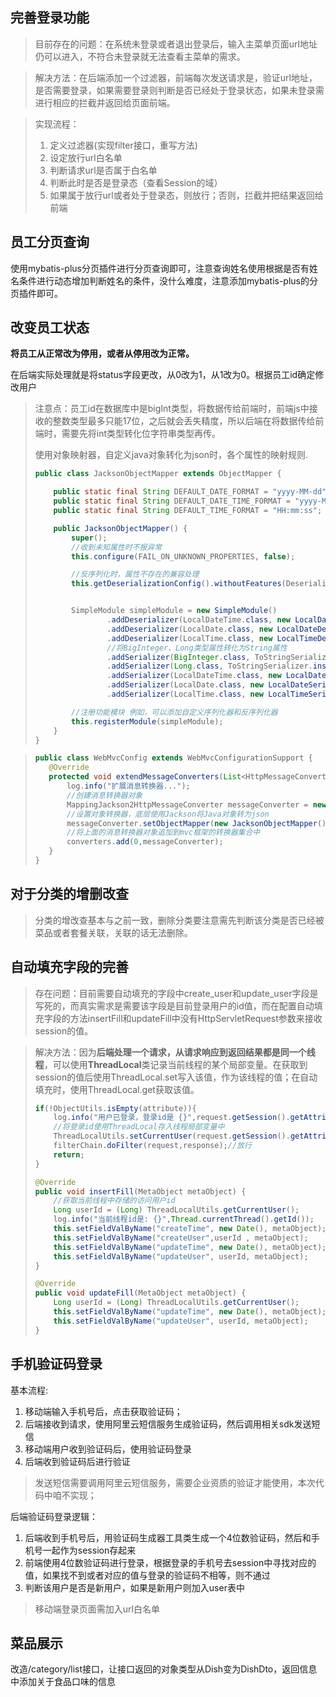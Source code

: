 ## 完善登录功能

>  目前存在的问题：在系统未登录或者退出登录后，输入主菜单页面url地址仍可以进入，不符合未登录就无法查看主菜单的需求。

> 解决方法：在后端添加一个过滤器，前端每次发送请求是，验证url地址，是否需要登录，如果需要登录则判断是否已经处于登录状态，如果未登录需进行相应的拦截并返回给页面前端。

> 实现流程：
>
> 1. 定义过滤器(实现filter接口，重写方法)
> 2. 设定放行url白名单
> 3. 判断请求url是否属于白名单
> 4. 判断此时是否是登录态（查看Session的域）
> 5. 如果属于放行url或者处于登录态，则放行；否则，拦截并把结果返回给前端

## 员工分页查询

使用mybatis-plus分页插件进行分页查询即可，注意查询姓名使用根据是否有姓名条件进行动态增加判断姓名的条件，没什么难度，注意添加mybatis-plus的分页插件即可。

## 改变员工状态

**将员工从正常改为停用，或者从停用改为正常。**

在后端实际处理就是将status字段更改，从0改为1，从1改为0。根据员工id确定修改用户

> 注意点：员工id在数据库中是bigInt类型，将数据传给前端时，前端js中接收的整数类型最多只能17位，之后就会丢失精度，所以后端在将数据传给前端时，需要先将int类型转化位字符串类型再传。
>
> 使用对象映射器，自定义java对象转化为json时，各个属性的映射规则.
>
> ```java
> public class JacksonObjectMapper extends ObjectMapper {
> 
>     public static final String DEFAULT_DATE_FORMAT = "yyyy-MM-dd";
>     public static final String DEFAULT_DATE_TIME_FORMAT = "yyyy-MM-dd HH:mm:ss";
>     public static final String DEFAULT_TIME_FORMAT = "HH:mm:ss";
> 
>     public JacksonObjectMapper() {
>         super();
>         //收到未知属性时不报异常
>         this.configure(FAIL_ON_UNKNOWN_PROPERTIES, false);
> 
>         //反序列化时，属性不存在的兼容处理
>         this.getDeserializationConfig().withoutFeatures(DeserializationFeature.FAIL_ON_UNKNOWN_PROPERTIES);
> 
> 
>         SimpleModule simpleModule = new SimpleModule()
>                 .addDeserializer(LocalDateTime.class, new LocalDateTimeDeserializer(DateTimeFormatter.ofPattern(DEFAULT_DATE_TIME_FORMAT)))
>                 .addDeserializer(LocalDate.class, new LocalDateDeserializer(DateTimeFormatter.ofPattern(DEFAULT_DATE_FORMAT)))
>                 .addDeserializer(LocalTime.class, new LocalTimeDeserializer(DateTimeFormatter.ofPattern(DEFAULT_TIME_FORMAT)))
>                 //将BigInteger、Long类型属性转化为String属性
>                 .addSerializer(BigInteger.class, ToStringSerializer.instance)
>                 .addSerializer(Long.class, ToStringSerializer.instance)
>                 .addSerializer(LocalDateTime.class, new LocalDateTimeSerializer(DateTimeFormatter.ofPattern(DEFAULT_DATE_TIME_FORMAT)))
>                 .addSerializer(LocalDate.class, new LocalDateSerializer(DateTimeFormatter.ofPattern(DEFAULT_DATE_FORMAT)))
>                 .addSerializer(LocalTime.class, new LocalTimeSerializer(DateTimeFormatter.ofPattern(DEFAULT_TIME_FORMAT)));
> 
>         //注册功能模块 例如，可以添加自定义序列化器和反序列化器
>         this.registerModule(simpleModule);
>     }
> }
> ```
> 

>```java
>public class WebMvcConfig extends WebMvcConfigurationSupport {
>    @Override
>    protected void extendMessageConverters(List<HttpMessageConverter<?>> converters) {
>        log.info("扩展消息转换器...");
>        //创建消息转换器对象
>        MappingJackson2HttpMessageConverter messageConverter = new MappingJackson2HttpMessageConverter();
>        //设置对象转换器，底层使用Jackson将Java对象转为json
>        messageConverter.setObjectMapper(new JacksonObjectMapper());
>        //将上面的消息转换器对象追加到mvc框架的转换器集合中
>        converters.add(0,messageConverter);
>    }
>}
>```

## 对于分类的增删改查

> 分类的增改查基本与之前一致，删除分类要注意需先判断该分类是否已经被菜品或者套餐关联，关联的话无法删除。

## 自动填充字段的完善

> 存在问题：目前需要自动填充的字段中create_user和update_user字段是写死的，而真实需求是需要该字段是目前登录用户的id值，而在配置自动填充字段的方法insertFill和updateFill中没有HttpServletRequest参数来接收session的值。

> 解决方法：因为**后端处理一个请求，从请求响应到返回结果都是同一个线程**，可以使用**ThreadLocal**类记录当前线程的某个局部变量。在获取到session的值后使用ThreadLocal.set写入该值，作为该线程的值；在自动填充时，使用ThreadLocal.get获取该值。
>
> ```java
> if(!ObjectUtils.isEmpty(attribute)){
>     log.info("用户已登录，登录id是 {}",request.getSession().getAttribute("employee"));
>     //将登录id使用ThreadLocal存入线程局部变量中
>     ThreadLocalUtils.setCurrentUser(request.getSession().getAttribute("employee"));
>     filterChain.doFilter(request,response);//放行
>     return;
> }
> ```
>
> ```java
> @Override
> public void insertFill(MetaObject metaObject) {
>     //获取当前线程中存储的访问用户id
>     Long userId = (Long) ThreadLocalUtils.getCurrentUser();
>     log.info("当前线程id是: {}",Thread.currentThread().getId());
>     this.setFieldValByName("createTime", new Date(), metaObject);
>     this.setFieldValByName("createUser",userId , metaObject);
>     this.setFieldValByName("updateTime", new Date(), metaObject);
>     this.setFieldValByName("updateUser", userId, metaObject);
> }
> 
> @Override
> public void updateFill(MetaObject metaObject) {
>     Long userId = (Long) ThreadLocalUtils.getCurrentUser();
>     this.setFieldValByName("updateTime", new Date(), metaObject);
>     this.setFieldValByName("updateUser", userId, metaObject);
> }
> ```

## 手机验证码登录

基本流程:

1. 移动端输入手机号后，点击获取验证码；
2. 后端接收到请求，使用阿里云短信服务生成验证码，然后调用相关sdk发送短信
3. 移动端用户收到验证码后，使用验证码登录
4. 后端收到验证码后进行验证

>发送短信需要调用阿里云短信服务，需要企业资质的验证才能使用，本次代码中咱不实现；

后端验证码登录逻辑：

1. 后端收到手机号后，用验证码生成器工具类生成一个4位数验证码，然后和手机号一起作为session存起来
2. 前端使用4位数验证码进行登录，根据登录的手机号去session中寻找对应的值，如果找不到或者对应的值与登录的验证码不相等，则不通过
3. 判断该用户是否是新用户，如果是新用户则加入user表中

> 移动端登录页面需加入url白名单

## 菜品展示

改造/category/list接口，让接口返回的对象类型从Dish变为DishDto，返回信息中添加关于食品口味的信息
